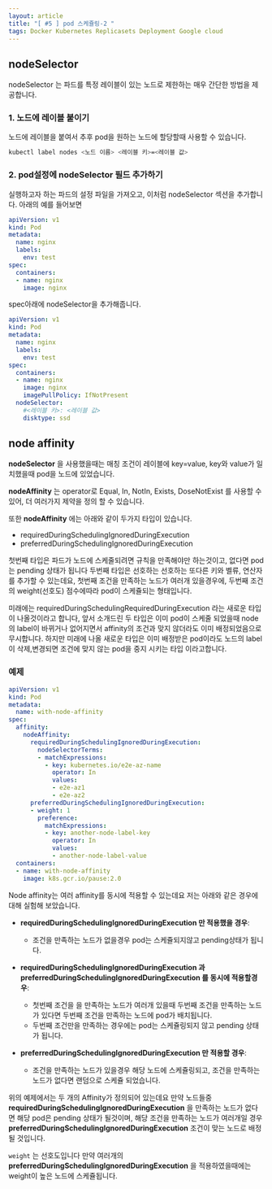 ```yaml
---
layout: article
title: "[ #5 ] pod 스케쥴링-2 "
tags: Docker Kubernetes Replicasets Deployment Google cloud
---
```


## nodeSelector
nodeSelector 는 파드를 특정 레이블이 있는 노드로 제한하는 매우 간단한 방법을 제공합니다.
### 1. 노드에 레이블 붙이기

노드에 레이블을 붙여서 추후 pod을 원하는 노드에 할당할때 사용할 수 있습니다.
~~~sh
kubectl label nodes <노드 이름> <레이블 키>=<레이블 값>
~~~



### 2. pod설정에 nodeSelector 필드 추가하기
실행하고자 하는 파드의 설정 파일을 가져오고, 이처럼 nodeSelector 섹션을 추가합니다. 아래의 예를 들어보면

~~~yaml
apiVersion: v1
kind: Pod
metadata:
  name: nginx
  labels:
    env: test
spec:
  containers:
  - name: nginx
    image: nginx
~~~

spec아래에 nodeSelector을 추가해줍니다.

~~~yaml
apiVersion: v1
kind: Pod
metadata:
  name: nginx
  labels:
    env: test
spec:
  containers:
  - name: nginx
    image: nginx
    imagePullPolicy: IfNotPresent
  nodeSelector:
    #<레이블 키>: <레이블 값>
    disktype: ssd
~~~

## node affinity

**nodeSelector** 을 사용했을때는 매칭 조건이 레이블에 key=value, key와 value가 일치했을때 pod을 노드에 있었습니다.<br>

**nodeAffinity** 는 operator로 Equal, In, NotIn, Exists, DoseNotExist 를 사용할 수 있어, 더 여러가지 제약을 정의 할 수 있습니다.

또한 **nodeAffinity** 에는 아래와 같이 두가지 타입이 있습니다.

+ requiredDuringSchedulingIgnoredDuringExecution
+ preferredDuringSchedulingIgnoredDuringExecution


첫번째 타입은 파드가 노드에 스케줄되려면 규칙을 만족해야만 하는것이고, 없다면 pod는 pending 상태가 됩니다
두번째 타입은 선호하는 선호하는 또다른 키와 벨류, 연산자를 추가할 수 있는데요, 첫번째 조건을 만족하는 노드가 여러개 있을경우에, 두번째 조건의 weight(선호도) 점수에따라
pod이 스케쥴되는 형태입니다.

미래에는 requiredDuringSchedulingRequiredDuringExecution 라는 새로운 타입이 나올것이라고 합니다, 앞서 소개드린 두 타입은 이미 pod이 스케줄 되었을때 node의 label이 바뀌거나 없어지면서
affinity의 조건과 맞지 않더라도 이미 배정되었음으로 무시합니다. 하지만 미래에 나올 새로운 타입은 이미 배정받은 pod이라도 노드의 label이 삭제,변경되면 조건에 맞지 않는 pod을 중지 시키는 타입 이라고합니다.


### 예제
~~~yaml
apiVersion: v1
kind: Pod
metadata:
  name: with-node-affinity
spec:
  affinity:
    nodeAffinity:
      requiredDuringSchedulingIgnoredDuringExecution:
        nodeSelectorTerms:
        - matchExpressions:
          - key: kubernetes.io/e2e-az-name
            operator: In
            values:
            - e2e-az1
            - e2e-az2
      preferredDuringSchedulingIgnoredDuringExecution:
      - weight: 1
        preference:
          matchExpressions:
          - key: another-node-label-key
            operator: In
            values:
            - another-node-label-value
  containers:
  - name: with-node-affinity
    image: k8s.gcr.io/pause:2.0
~~~


Node affinity는 여러 affinity를 동시에 적용할 수 있는데요 저는 아래와 같은 경우에 대해 실험해 보았습니다.

+ **requiredDuringSchedulingIgnoredDuringExecution 만 적용했을 경우**:
  - 조건을 만족하는 노드가 없을경우 pod는 스케쥴되지않고 pending상태가 됩니다.


+ **requiredDuringSchedulingIgnoredDuringExecution 과 preferredDuringSchedulingIgnoredDuringExecution 를 동시에 적용할경우**:
  - 첫번째 조건을 을 만족하는 노드가 여러개 있을때 두번째 조건을 만족하는 노드가 있다면 두번째 조건을 만족하는 노드에 pod가 배치됩니다.
  - 두번째 조건만을 만족하는 경우에는 pod는 스케쥴링되지 않고 pending 상태가 됩니다.

+ **preferredDuringSchedulingIgnoredDuringExecution 만 적용할 경우**:
  - 조건을 만족하는 노드가 있을경우 해당 노드에 스케쥴링되고, 조건을 만족하는 노드가 없다면 랜덤으로 스케쥴 되었습니다.



위의 예제에서는 두 개의 Affinity가 정의되어 있는데요 만약 노드들중 **requiredDuringSchedulingIgnoredDuringExecution** 을 만족하는 노드가 없다면 해당 pod은 pending 상태가
될것이며, 해당 조건을 만족하는 노드가 여러개일 경우 **preferredDuringSchedulingIgnoredDuringExecution** 조건이 맞는 노드로 배정 될 것입니다. <br>

<code>weight</code> 는 선호도입니다 만약 여러개의 **preferredDuringSchedulingIgnoredDuringExecution** 을 적용하였을때에는 weight이 높은 노드에 스케쥴됩니다.
